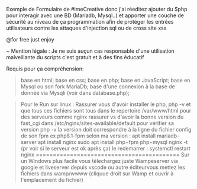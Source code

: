 Exemple de Formulaire de #imeCreative donc j'ai réeditez ajouter du $php pour interagir avec une  BD (Mariadb, Mysql..)
et apporter une couche de sécurité au niveau de ça programmation afin de protéger les entrées utilisateurs contre les attaques d'injection sql ou de cross site xss

@for free just enjoy

~ Mention légale : Je ne suis auçun cas responsable d'une utilisation malveillante du scripts c'est gratuit et à des fins éducatif

Requis pour ça compréhension:
> base en html;
> base en css;
> base en php;
> base en JavaScript;
> base en Mysql ou son fork MariaDb;
> base d'une connexion à la base de donnée via Mysqli (voir dans database.php);


> Pour le Run sur linux :
> Rassurer vous d'avoir installer le php, php -v et que tous ces fichiers sont tous dans le repertoire /var/www/html pour des serveurs comme nginx rassurer vs d'avoir la bonne version du fast_cgi dans
> /etc/nginx/sites-available/default pour vérifier sa version php -v la version doit correspondre à la ligne du fichier config de son fpm ex php8.1-fpm selon ma version  :
> apt install mariadb-server
> apt install nginx
>  sudo apt install  php−fpm php−mysql
> nginx -t (pr voir si le serveur est ok après ça)
> le redemarrer : systemctl restart nginx
==========================================
> Sur un Windows plus facile vous télechargez juste Wampeserver via google et liveserver depuis vscode ou autre éditeurvous mettez les fichiers dans wamp/wwww (cliquue droit sur Wamp et ouvrir à l'emplacement du fichier)
